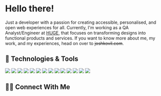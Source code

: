 
# **Hello there!**

Just a developer with a passion for creating accessible, personalised, and open web experiences for all. Currently, I'm working as a QA Analyst/Engineer at [HUGE](https://www.hugeinc.com), that focuses on transforming designs into functional products and services. If you want to know more about me, my work, and my experiences, head on over to ~~joshkovil.com~~.

## 🔧 **Technologies & Tools**

<!-- add all custom badges here -->
![](https://img.shields.io/badge/OS-Windows-%234c566a?style=flat&logo=Windows)
![](https://img.shields.io/badge/OS-Linux-%234c566a?style=flat&logo=Linux)
![](https://img.shields.io/badge/OS-MacOS-%234c566a?style=flat&logo=Apple)
![](https://img.shields.io/badge/Editor-VScode-%234c566a?style=flat&logo=Visual%20Studio%20Code)
![](https://img.shields.io/badge/Shell-PowerShell-%234c566a?style=flat&logo=PowerShell)
![](https://img.shields.io/badge/Shell-Bash-%234c566a?style=flat&logo=Bash)
![](https://img.shields.io/badge/Code-Python-%234c566a?style=flat&logo=Python)
![](https://img.shields.io/badge/Code-JavaScript-%234c566a?style=flat&logo=javascript)
![](https://img.shields.io/badge/Database-MySQL-%234c566a?style=flat&logo=MySQL)
![](https://img.shields.io/badge/Tools-Postman-%234c566a?style=flat&logo=Postman)
![](https://img.shields.io/badge/Tools-Lighthouse-%234c566a?style=flat&logo=Lighthouse)
![](https://img.shields.io/badge/Tools-DevTools-%234c566a?style=flat&logo=Google)
![](https://img.shields.io/badge/Tools-Cypress-%234c566a?style=flat&logo=Cypress)
![](https://img.shields.io/badge/Tools-Jira-%234c566a?style=flat&logo=Jira)


## 🤝🏾 **Connect With Me**

<!-- Social media flatcon here (linkedin, instagram, twitter)-->